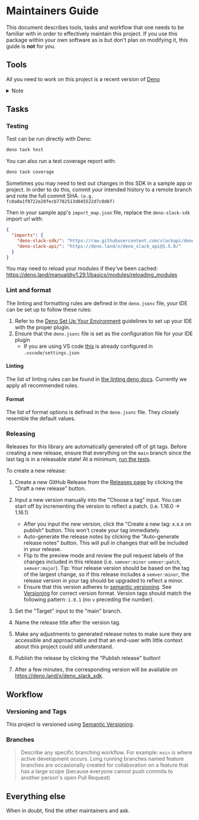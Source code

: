 # Maintainers Guide

This document describes tools, tasks and workflow that one needs to be familiar with in order to effectively maintain
this project. If you use this package within your own software as is but don't plan on modifying it, this guide is
**not** for you.

## Tools

All you need to work on this project is a recent version of [Deno](https://deno.land/)

<details>
  <summary>Note</summary>

* You can set up shell completion by following the [Shell Completion](https://deno.land/manual/getting_started/setup_your_environment#shell-completions) guidelines.

</details>

## Tasks

### Testing

Test can be run directly with Deno:

  ```zsh
  deno task test
  ```

You can also run a test coverage report with:

  ```zsh
  deno task coverage
  ```

Sometimes you may need to test out changes in this SDK in a sample app or project. In order to do this, commit your intended history to a remote branch and note the full commit SHA. `(e.g. fc0a0a1f0722e28fecb7782513d045522d7c0d6f)`

Then in your sample app's `import_map.json` file, replace the `deno-slack-sdk` import url with:

```json
{
  "imports": {
    "deno-slack-sdk/": "https://raw.githubusercontent.com/slackapi/deno-slack-sdk/<commit-SHA-goes-here>/src/",
    "deno-slack-api/": "https://deno.land/x/deno_slack_api@1.5.0/"
  }
}
```

You may need to reload your modules if they've been cached: https://deno.land/manual@v1.29.1/basics/modules/reloading_modules

### Lint and format

The linting and formatting rules are defined in the `deno.jsonc` file, your IDE can be set up to follow these rules:

1. Refer to the [Deno Set Up Your Environment](https://deno.land/manual/getting_started/setup_your_environment) guidelines to set up your IDE with the proper plugin.
2. Ensure that the `deno.jsonc` file is set as the configuration file for your IDE plugin
   * If you are using VS code [this](https://deno.land/manual/references/vscode_deno#using-a-configuration-file) is already configured in `.vscode/settings.json`

#### Linting

The list of linting rules can be found in [the linting deno docs](https://lint.deno.land/).
Currently we apply all recommended rules.

#### Format

The list of format options is defined in the `deno.jsonc` file. They closely resemble the default values.

### Releasing

Releases for this library are automatically generated off of git tags. Before creating a new release, ensure that everything on the `main` branch since the last tag is in a releasable state! At a minimum, [run the tests](#testing).

To create a new release:

1. Create a new GitHub Release from the [Releases page](https://github.com/slackapi/deno-slack-sdk/releases) by clicking the "Draft a new release" button.
2. Input a new version manually into the "Choose a tag" input. You can start off by incrementing the version to reflect a patch. (i.e. 1.16.0 -> 1.16.1)

     * After you input the new version, click the "Create a new tag: x.x.x on publish" button. This won't create your tag immediately.
     * Auto-generate the release notes by clicking the "Auto-generate release notes" button. This will pull in changes that will be included in your release.
     * Flip to the preview mode and review the pull request labels of the changes included in this release (i.e. `semver:minor` `semver:patch`, `semver:major`). Tip: Your release version should be based on the tag of the largest change, so if this release includes a `semver:minor`, the release version in your tag should be upgraded to reflect a minor.
     * Ensure that this version adheres to [semantic versioning][semver]. See [Versioning](#versioning-and-tags) for correct version format. Version tags should match the following pattern: `1.0.1` (no `v` preceding the number).

3. Set the "Target" input to the "main" branch.
4. Name the release title after the version tag.
5. Make any adjustments to generated release notes to make sure they are accessible and approachable and that an end-user with little context about this project could still understand.
6. Publish the release by clicking the "Publish release" button!
7. After a few minutes, the corresponding version will be available on https://deno.land/x/deno_slack_sdk.

## Workflow

### Versioning and Tags

This project is versioned using [Semantic Versioning][semver].

### Branches

> Describe any specific branching workflow. For example:
> `main` is where active development occurs.
> Long running branches named feature branches are occasionally created for collaboration on a feature that has a large scope (because everyone cannot push commits to another person's open Pull Request)

<!--
### Issue Management

Labels are used to run issues through an organized workflow. Here are the basic definitions:

*  `bug`: A confirmed bug report. A bug is considered confirmed when reproduction steps have been
   documented and the issue has been reproduced.
*  `enhancement`: A feature request for something this package might not already do.
*  `docs`: An issue that is purely about documentation work.
*  `tests`: An issue that is purely about testing work.
*  `needs feedback`: An issue that may have claimed to be a bug but was not reproducible, or was otherwise missing some information.
*  `discussion`: An issue that is purely meant to hold a discussion. Typically the maintainers are looking for feedback in this issues.
*  `question`: An issue that is like a support request because the user's usage was not correct.
*  `semver:major|minor|patch`: Metadata about how resolving this issue would affect the version number.
*  `security`: An issue that has special consideration for security reasons.
*  `good first contribution`: An issue that has a well-defined relatively-small scope, with clear expectations. It helps when the testing approach is also known.
*  `duplicate`: An issue that is functionally the same as another issue. Apply this only if you've linked the other issue by number.


**Triage** is the process of taking new issues that aren't yet "seen" and marking them with a basic
level of information with labels. An issue should have **one** of the following labels applied:
`bug`, `enhancement`, `question`, `needs feedback`, `docs`, `tests`, or `discussion`.

Issues are closed when a resolution has been reached. If for any reason a closed issue seems
relevant once again, reopening is great and better than creating a duplicate issue.
-->

## Everything else

When in doubt, find the other maintainers and ask.

[semver]: http://semver.org/
